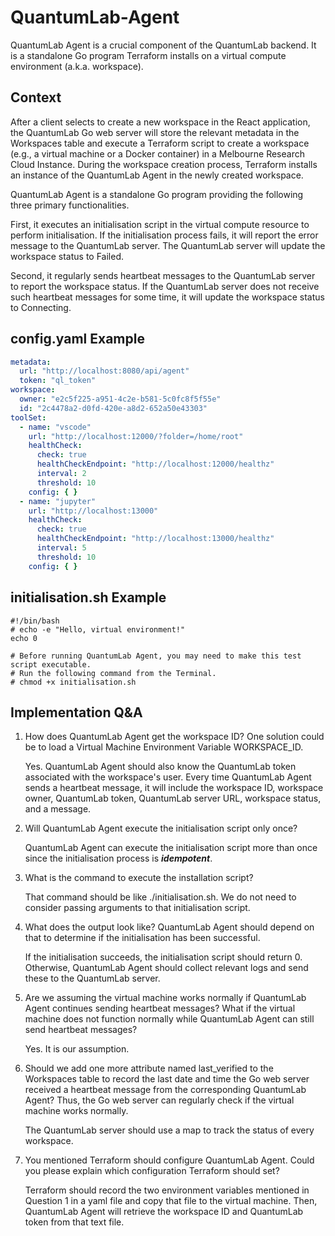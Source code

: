 # QuantumLab-Agent

QuantumLab Agent is a crucial component of the QuantumLab backend. It is a standalone Go program Terraform installs on a virtual compute environment (a.k.a. workspace).

## Context

After a client selects to create a new workspace in the React application, the QuantumLab Go web server will store the relevant metadata in the Workspaces table and execute a Terraform script to create a workspace (e.g., a virtual machine or a Docker container) in a Melbourne Research Cloud Instance. During the workspace creation process, Terraform installs an instance of the QuantumLab Agent in the newly created workspace.

QuantumLab Agent is a standalone Go program providing the following three primary functionalities.

First, it executes an initialisation script in the virtual compute resource to perform initialisation. If the initialisation process fails, it will report the error message to the QuantumLab server. The QuantumLab server will update the workspace status to Failed.

Second, it regularly sends heartbeat messages to the QuantumLab server to report the workspace status. If the QuantumLab server does not receive such heartbeat messages for some time, it will update the workspace status to Connecting.

## config.yaml Example

```yaml
metadata:
  url: "http://localhost:8080/api/agent"
  token: "ql_token"
workspace:
  owner: "e2c5f225-a951-4c2e-b581-5c0fc8f5f55e"
  id: "2c4478a2-d0fd-420e-a8d2-652a50e43303"
toolSet:
  - name: "vscode"
    url: "http://localhost:12000/?folder=/home/root"
    healthCheck:
      check: true
      healthCheckEndpoint: "http://localhost:12000/healthz"
      interval: 2
      threshold: 10
    config: { }
  - name: "jupyter"
    url: "http://localhost:13000"
    healthCheck:
      check: true
      healthCheckEndpoint: "http://localhost:13000/healthz"
      interval: 5
      threshold: 10
    config: { }
```

## initialisation.sh Example

```shell
#!/bin/bash
# echo -e "Hello, virtual environment!"
echo 0

# Before running QuantumLab Agent, you may need to make this test script executable.
# Run the following command from the Terminal.
# chmod +x initialisation.sh
```

## Implementation Q&A

1. How does QuantumLab Agent get the workspace ID? One solution could be to load a Virtual Machine Environment Variable WORKSPACE_ID.

   Yes. QuantumLab Agent should also know the QuantumLab token associated with the workspace's user. Every time QuantumLab Agent sends a heartbeat message, it will include the workspace ID, workspace owner, QuantumLab token, QuantumLab server URL, workspace status, and a message.

2. Will QuantumLab Agent execute the initialisation script only once?

   QuantumLab Agent can execute the initialisation script more than once since the initialisation process is ***idempotent***.

3. What is the command to execute the installation script?

   That command should be like ./initialisation.sh. We do not need to consider passing arguments to that initialisation script.

4. What does the output look like? QuantumLab Agent should depend on that to determine if the initialisation has been successful.

   If the initialisation succeeds, the initialisation script should return 0. Otherwise, QuantumLab Agent should collect relevant logs and send these to the QuantumLab server.

5. Are we assuming the virtual machine works normally if QuantumLab Agent continues sending heartbeat messages? What if the virtual machine does not function normally while QuantumLab Agent can still send heartbeat messages?

   Yes. It is our assumption.

6. Should we add one more attribute named last_verified to the Workspaces table to record the last date and time the Go web server received a heartbeat message from the corresponding QuantumLab Agent? Thus, the Go web server can regularly check if the virtual machine works normally.

   The QuantumLab server should use a map to track the status of every workspace.

7. You mentioned Terraform should configure QuantumLab Agent. Could you please explain which configuration Terraform should set?

   Terraform should record the two environment variables mentioned in Question 1 in a yaml file and copy that file to the virtual machine. Then, QuantumLab Agent will retrieve the workspace ID and QuantumLab token from that text file.